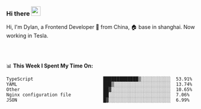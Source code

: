 ### Hi there <img src="https://media.giphy.com/media/hvRJCLFzcasrR4ia7z/giphy.gif" width="25px">

<!-- ![visitors](https://visitor-badge.glitch.me/badge?page_id=dislfyer.dislfyer) -->

Hi, I'm Dylan, a Frontend Developer 🚀 from China, 🏠 base in shanghai. Now working in Tesla.

<br/>
<br/>

📊 **This Week I Spent My Time On:**


<!--START_SECTION:waka-->

```text
TypeScript                          █████████████▒░░░░░░░░░░░  53.91%
YAML                                ███▒░░░░░░░░░░░░░░░░░░░░░  13.74%
Other                               ██▓░░░░░░░░░░░░░░░░░░░░░░  10.65%
Nginx configuration file            ██░░░░░░░░░░░░░░░░░░░░░░░  7.06%
JSON                                █▓░░░░░░░░░░░░░░░░░░░░░░░  6.99%
```

<!--END_SECTION:waka-->

<!--
**About Me:**
 -->
